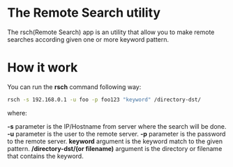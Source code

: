 # The Remote Search utility

The rsch(Remote Search) app is an utility that allow you to make remote searches according given one or more keyword pattern.

# How it work

You can run the **rsch** command following way:

```bash
rsch -s 192.168.0.1 -u foo -p foo123 "keyword" /directory-dst/
```
where:

**-s** parameter is the IP/Hostname from server where the search will be done.
**-u** parameter is the user to the remote server.
**-p** parameter is the password to the remote server.
**keyword** argument is the keyword match to the given pattern.
**/directory-dst/(or filename)** argument is the directory or filename that contains
the keyword.
